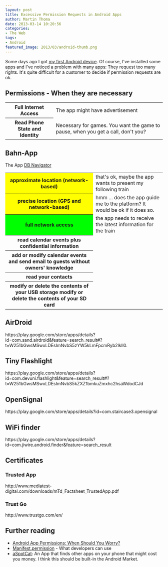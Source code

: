```yaml
---
layout: post
title: Excessive Permission Requests in Android Apps
author: Martin Thoma
date: 2013-03-14 10:20:56
categories: 
- The Web
tags: 
- Android
featured_image: 2013/03/android-thumb.png
---
```

Some days ago I got <a href="http://martin-thoma.com/nexus-4/" title="Nexus 4">my first Android device</a>. Of course, I've installed some apps and I've noticed a problem with many apps: They request too many rights. It's quite difficult for a customer to decide if permission requests are ok.

<h2>Permissions - When they are necessary</h2>
<table>
  <tr>
    <th>Full Internet Access</th>
    <td>The app might have advertisement</td>
  </tr>
  <tr>
    <th>Read Phone State and Identity</th>
    <td>Necessary for games. You want the game to pause, when you get a call, don't you?</td>
  </tr>
</table>

<h2>Bahn-App</h2>
The App <a href="https://play.google.com/store/apps/details?id=de.hafas.android.db&feature=search_result">DB Navigator</a>

<table>
  <tr>
    <th style="background-color:yellow;">approximate location (network-based)</th>
    <td>that's ok, maybe the app wants to present my following train</td>
  </tr>
  <tr>
    <th style="background-color:yellow;">precise location (GPS and network-based)</th>
    <td>hmm ... does the app guide me to the platform? It would be ok if it does so.</td>
  </tr>
  <tr>
    <th style="background-color:lime;">full network access</th>
    <td>the app needs to receive the latest information for the train</td>
  </tr>
  <tr>
    <th>read calendar events plus confidential information</th>
    <td></td>
  </tr>
  <tr>
    <th>add or modify calendar events and send email to guests without owners' knowledge</th>
    <td></td>
  </tr>
  <tr>
    <th>read your contacts</th>
    <td></td>
  </tr>
  <tr>
    <th>modify or delete the contents of your USB storage modify or delete the contents of your SD card</th>
    <td></td>
  </tr>
</table>

<h2>AirDroid</h2>
https://play.google.com/store/apps/details?id=com.sand.airdroid&feature=search_result#?t=W251bGwsMSwxLDEsImNvbS5zYW5kLmFpcmRyb2lkIl0.

<h2>Tiny Flashlight</h2>
https://play.google.com/store/apps/details?id=com.devuni.flashlight&feature=search_result#?t=W251bGwsMSwxLDEsImNvbS5kZXZ1bmkuZmxhc2hsaWdodCJd

<h2>OpenSignal</h2>
https://play.google.com/store/apps/details?id=com.staircase3.opensignal

<h2>WiFi finder</h2>
https://play.google.com/store/apps/details?id=com.jiwire.android.finder&feature=search_result

<h2>Certificates</h2>
<h3>Trusted App</h3>
http://www.mediatest-digital.com/downloads/mTd_Factsheet_TrustedApp.pdf

<h3>Trust Go</h3>
http://www.trustgo.com/en/

<h2>Further reading</h2>
<ul>
  <li><a href="http://droid.usedavesvoice.com/android-app-permissions-when-should-you-worry/">Android App Permissions: When Should You Worry?</a></li>
  <li><a href="http://developer.android.com/reference/android/Manifest.permission.html">Manifest.permission</a> - What developers can use</li>
  <li><a href="https://play.google.com/store/apps/details?id=com.a0soft.gphone.aSpotCat&hl=de">aSpotCat</a>: An App that finds other apps on your phone that might cost you money. I think this should be built-in the Android Market.</li>
</ul>